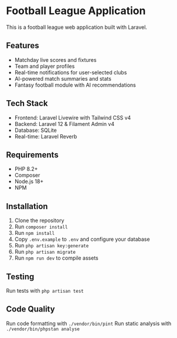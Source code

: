 # Football League Application

This is a football league web application built with Laravel.

## Features

- Matchday live scores and fixtures
- Team and player profiles
- Real-time notifications for user-selected clubs
- AI-powered match summaries and stats
- Fantasy football module with AI recommendations

## Tech Stack

- Frontend: Laravel Livewire with Tailwind CSS v4
- Backend: Laravel 12 & Filament Admin v4
- Database: SQLite
- Real-time: Laravel Reverb

## Requirements

- PHP 8.2+
- Composer
- Node.js 18+
- NPM

## Installation

1. Clone the repository
2. Run `composer install`
3. Run `npm install`
4. Copy `.env.example` to `.env` and configure your database
5. Run `php artisan key:generate`
6. Run `php artisan migrate`
7. Run `npm run dev` to compile assets

## Testing

Run tests with `php artisan test`

## Code Quality

Run code formatting with `./vendor/bin/pint`
Run static analysis with `./vendor/bin/phpstan analyse`